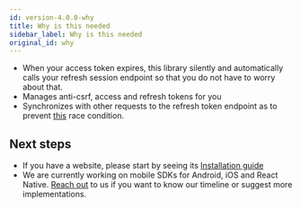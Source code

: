 ```yaml
---
id: version-4.0.0-why
title: Why is this needed
sidebar_label: Why is this needed
original_id: why
---
```


- When your access token expires, this library silently and automatically calls your refresh session endpoint so that you do not have to worry about that.
- Manages anti-csrf, access and refresh tokens for you
- Synchronizes with other requests to the refresh token endpoint as to prevent [this](https://hackernoon.com/the-best-way-to-securely-manage-user-sessions-91f27eeef460#e81c) race condition.

## Next steps
- If you have a website, please start by seeing its [Installation guide](website/installation)
- We are currently working on mobile SDKs for Android, iOS and React Native. [Reach out](mailto:team@supertokens.io) to us if you want to know our timeline or suggest more implementations. 